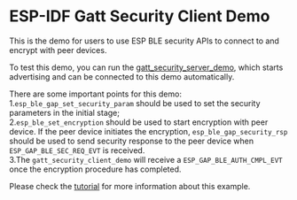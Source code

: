 ESP-IDF Gatt Security Client Demo
========================

This is the demo for users to use ESP BLE security APIs to connect to and encrypt with peer devices.

To test this demo, you can run the [gatt_security_server_demo](../gatt_security_server), which starts advertising and can be connected to this demo automatically.

There are some important points for this demo:  
1.`esp_ble_gap_set_security_param` should be used to set the security parameters in the initial stage;  
2.`esp_ble_set_encryption` should be used to start encryption with peer device. If the peer device initiates the encryption, `esp_ble_gap_security_rsp` should be used to send security response to the peer device when `ESP_GAP_BLE_SEC_REQ_EVT` is received.  
3.The `gatt_security_client_demo` will receive a `ESP_GAP_BLE_AUTH_CMPL_EVT` once the encryption procedure has completed.  

Please check the [tutorial](tutorial/Gatt_Security_Client_Example_Walkthrough.md) for more information about this example.
